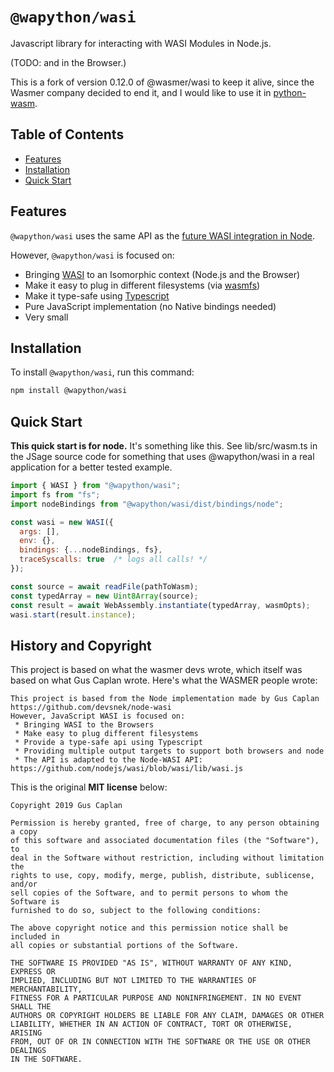 # `@wapython/wasi`

Javascript library for interacting with WASI Modules in Node.js.

(TODO: and in the Browser.)

This is a fork of version 0.12.0 of @wasmer/wasi to keep it alive, since the Wasmer company decided to end it, and I would like to use it in [python-wasm](https://github.com/sagemathinc/python-wasm).

## Table of Contents

- [Features](#features)
- [Installation](#installation)
- [Quick Start](#quick-start)

## Features

`@wapython/wasi` uses the same API as the [future WASI integration in Node](https://github.com/nodejs/wasi).

However, `@wapython/wasi` is focused on:

- Bringing [WASI](https://github.com/webassembly/wasi) to an Isomorphic context (Node.js and the Browser)
- Make it easy to plug in different filesystems (via [wasmfs](https://github.com/wasmerio/wasmer-js/tree/master/packages/wasmfs))
- Make it type-safe using [Typescript](http://www.typescriptlang.org/)
- Pure JavaScript implementation (no Native bindings needed)
- Very small

## Installation

To install `@wapython/wasi`, run this command:

```bash
npm install @wapython/wasi
```

## Quick Start

**This quick start is for node.**  It's something like this.  See lib/src/wasm.ts in the JSage source code for something that uses @wapython/wasi in a real application for a better tested example.

```js
import { WASI } from "@wapython/wasi";
import fs from "fs";
import nodeBindings from "@wapython/wasi/dist/bindings/node";

const wasi = new WASI({
  args: [],
  env: {},
  bindings: {...nodeBindings, fs},
  traceSyscalls: true  /* logs all calls! */
});

const source = await readFile(pathToWasm);
const typedArray = new Uint8Array(source);
const result = await WebAssembly.instantiate(typedArray, wasmOpts);
wasi.start(result.instance);
```
## History and Copyright

This project is based on what the wasmer devs wrote, which itself was based on
what Gus Caplan wrote.  Here's what the WASMER people wrote:
```
This project is based from the Node implementation made by Gus Caplan
https://github.com/devsnek/node-wasi
However, JavaScript WASI is focused on:
 * Bringing WASI to the Browsers
 * Make easy to plug different filesystems
 * Provide a type-safe api using Typescript
 * Providing multiple output targets to support both browsers and node
 * The API is adapted to the Node-WASI API: https://github.com/nodejs/wasi/blob/wasi/lib/wasi.js
```

This is the original **MIT license** below:

```
Copyright 2019 Gus Caplan

Permission is hereby granted, free of charge, to any person obtaining a copy
of this software and associated documentation files (the "Software"), to
deal in the Software without restriction, including without limitation the
rights to use, copy, modify, merge, publish, distribute, sublicense, and/or
sell copies of the Software, and to permit persons to whom the Software is
furnished to do so, subject to the following conditions:

The above copyright notice and this permission notice shall be included in
all copies or substantial portions of the Software.

THE SOFTWARE IS PROVIDED "AS IS", WITHOUT WARRANTY OF ANY KIND, EXPRESS OR
IMPLIED, INCLUDING BUT NOT LIMITED TO THE WARRANTIES OF MERCHANTABILITY,
FITNESS FOR A PARTICULAR PURPOSE AND NONINFRINGEMENT. IN NO EVENT SHALL THE
AUTHORS OR COPYRIGHT HOLDERS BE LIABLE FOR ANY CLAIM, DAMAGES OR OTHER
LIABILITY, WHETHER IN AN ACTION OF CONTRACT, TORT OR OTHERWISE, ARISING
FROM, OUT OF OR IN CONNECTION WITH THE SOFTWARE OR THE USE OR OTHER DEALINGS
IN THE SOFTWARE.
```
